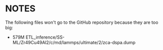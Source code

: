 # NOTES

The following files won't go to the GitHub repository because they are too big:

- 579M ETL_inference/SS-ML/Zr49Cu49Al2/c/md/lammps/ultimate/2/zca-dspa.dump
